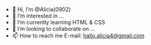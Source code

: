- 👋 Hi, I’m @Alicia(0902)
- 👀 I’m interested in ...
- 🌱 I’m currently learning HTML & CSS
- 💞️ I’m looking to collaborate on ...
- 📫 How to reach me E-mail: hallo.alicia4@gmail.com

<!---
Alicia0902/Alicia0902 is a ✨ special ✨ repository because its `README.md` (this file) appears on your GitHub profile.
You can click the Preview link to take a look at your changes.
--->

